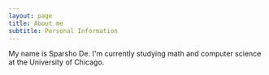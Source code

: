 ```yaml
---
layout: page
title: About me
subtitle: Personal Information
---
```


My name is Sparsho De. I'm currently studying math and computer science at the University of Chicago.
